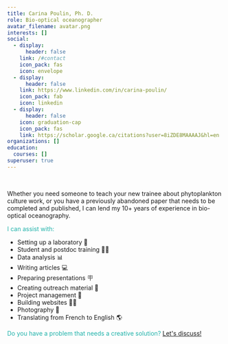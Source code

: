 ```yaml
---
title: Carina Poulin, Ph. D.
role: Bio-optical oceanographer
avatar_filename: avatar.png
interests: []
social:
  - display:
      header: false
    link: /#contact
    icon_pack: fas
    icon: envelope
  - display:
      header: false
    link: https://www.linkedin.com/in/carina-poulin/
    icon_pack: fab
    icon: linkedin
  - display:
      header: false
    icon: graduation-cap
    icon_pack: fas
    link: https://scholar.google.ca/citations?user=8iZDE8MAAAAJ&hl=en
organizations: []
education:
  courses: []
superuser: true
---
```

</br>

Whether you need someone to teach your new trainee about phytoplankton culture work, or you have a previously abandoned paper that needs to be completed and published, I can lend my 10+ years of experience in bio-optical oceanography. 

<font color=#20B2AA>I can assist with:</font>

* Setting up a laboratory :test_tube: 
* Student and postdoc training :scientist: 
* Data analysis :bar_chart:
* Writing articles :computer: 
* Preparing presentations :placard: 
* Creating outreach material :seedling: 
* Project management :calendar:
* Building websites :technologist: 
* Photography :camera_flash:
* Translating from French to English :earth_americas: 

<font color=#20B2AA>Do you have a problem that needs a creative solution? [Let's discuss!](#contact) </font>

